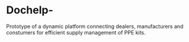 # Dochelp-
Prototype of a dynamic platform connecting dealers, manufacturers and constumers for efficient supply management of PPE kits.

